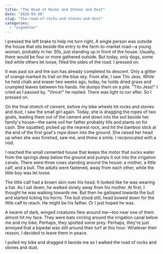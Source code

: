 ```yaml
---
title: "The Road of Rocks and Stones and Dust"
date: "2020-03-30"
slug: "the-road-of-rocks-and-stones-and-dust"
categories:
  - "vignettes"
---
```


I pressed the left brake to help me turn right. A single person was outside the house that sits beside the entry to the farm-to-market road—a young woman, probably in her 30s, just standing up in front of the house. Usually, there would be four or more gathered outside. But today, only dogs, some tied while others let loose, filled the sides of the road. I pressed on.

It was past six and the sun has already completed its descent. Only a glitter of orange marked its trail on the blue sky. From afar, I saw Tito Jess. While he held chalk and eraser two weeks ago, today, he holds dried grass and crumpled leaves between his hands. He dumps them on a pile. "Tito Jess!" I cried as I passed by. "Vince!" he replied. There was light to run after. So I pressed on.

On the final stretch of cement, before my bike wheels hit rocks and stones and dust, I saw the small girl again. Today, she is dragging the ropes of two goats, leading them out of the cement and down into the soil beside her family's house—the same soil her father probably tills and plants on for cash. She squatted, picked up the nearest rock, and hit the bamboo stick at the end of the first goat's rope down into the ground. She raised her head up when she was finished, saw me, and threw a smile. I reciprocated with a nod.

I reached the small cemented house that keeps the motor that sucks water from the springs deep below the ground and pumps it out into the irrigation canals. There were three cows standing around the house: a mother, a little calf, and a bull. The adults were fastened, away from each other, while the little boy was let loose.

The little calf had a brown skin over his head. It looked like he was wearing a hat. As I sat down, he walked slowly away from his mother. At first, I thought he was walking towards me. But then he galloped towards the bull and started licking his horns. The bull stood still, head bowed down for the little calf to reach. He might be his father. Or I just hoped he was.

A swarm of dark, winged creatures flew around me—too near one of them almost hit my face. They were bats circling around the irrigation canal below me and my bike. Perhaps, they spotted some prey. Perhaps, they're just annoyed that a bipedal was still around their turf at this hour. Whatever their reason, I decided to leave them in peace.

I pulled my bike and dragged it beside me as I walked the road of rocks and stones and dust.
